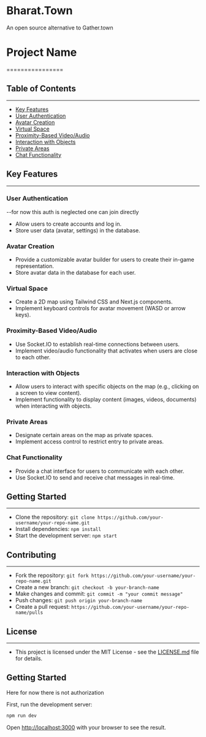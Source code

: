 # Bharat.Town

An open source alternative to Gather.town

# Project Name
================

## Table of Contents
-----------------

* [Key Features](#key-features)
* [User Authentication](#user-authentication)
* [Avatar Creation](#avatar-creation)
* [Virtual Space](#virtual-space)
* [Proximity-Based Video/Audio](#proximity-based-videoaudio)
* [Interaction with Objects](#interaction-with-objects)
* [Private Areas](#private-areas)
* [Chat Functionality](#chat-functionality)

## Key Features
---------------

### User Authentication 
--for now this auth is neglected one can join directly

* Allow users to create accounts and log in.
* Store user data (avatar, settings) in the database.

### Avatar Creation

* Provide a customizable avatar builder for users to create their in-game representation.
* Store avatar data in the database for each user.

### Virtual Space

* Create a 2D map using Tailwind CSS and Next.js components.
* Implement keyboard controls for avatar movement (WASD or arrow keys).

### Proximity-Based Video/Audio

* Use Socket.IO to establish real-time connections between users.
* Implement video/audio functionality that activates when users are close to each other.

### Interaction with Objects

* Allow users to interact with specific objects on the map (e.g., clicking on a screen to view content).
* Implement functionality to display content (images, videos, documents) when interacting with objects.

### Private Areas

* Designate certain areas on the map as private spaces.
* Implement access control to restrict entry to private areas.

### Chat Functionality

* Provide a chat interface for users to communicate with each other.
* Use Socket.IO to send and receive chat messages in real-time.

## Getting Started
---------------

* Clone the repository: `git clone https://github.com/your-username/your-repo-name.git`
* Install dependencies: `npm install`
* Start the development server: `npm start`

## Contributing
------------

* Fork the repository: `git fork https://github.com/your-username/your-repo-name.git`
* Create a new branch: `git checkout -b your-branch-name`
* Make changes and commit: `git commit -m "your commit message"`
* Push changes: `git push origin your-branch-name`
* Create a pull request: `https://github.com/your-username/your-repo-name/pulls`

## License
-------

* This project is licensed under the MIT License - see the [LICENSE.md](LICENSE.md) file for details.

## Getting Started

Here for now there is not authorization

First, run the development server:

```bash
npm run dev

```

Open [http://localhost:3000](http://localhost:3000) with your browser to see the result.

